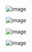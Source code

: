 
![image](https://github.com/PacomKapus/BLOG1/assets/135112690/9f23a264-1f74-4725-a665-69279f5a21cb)


![image](https://github.com/PacomKapus/BLOG1/assets/135112690/23c77dd7-854c-44ad-801d-6f54cc16e0c2)


![image](https://github.com/PacomKapus/BLOG1/assets/135112690/02abb3fb-5639-4269-83f9-147758a2c1e9)


![image](https://github.com/PacomKapus/BLOG1/assets/135112690/39585921-9564-45c6-b338-e63f6aa1f8f6)


